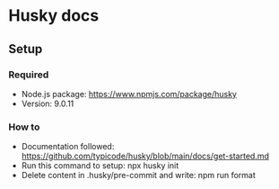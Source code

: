 # Husky docs

## Setup

### Required
- Node.js package: https://www.npmjs.com/package/husky
- Version: 9.0.11

### How to
- Documentation followed: https://github.com/typicode/husky/blob/main/docs/get-started.md
- Run this command to setup: npx husky init
- Delete content in .husky/pre-commit and write: npm run format
